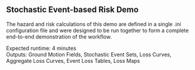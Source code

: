 Stochastic Event-based Risk Demo
--------------------------------

The hazard and risk calculations of this demo are defined in a single .ini
configuration file and were designed to be run together to form a complete
end-to-end demonstration of the workflow.

Expected runtime: 4 minutes  
Outputs: Ground Motion Fields, Stochastic Event Sets, Loss Curves, Aggregate Loss Curves, Event Loss Tables, Loss Maps
